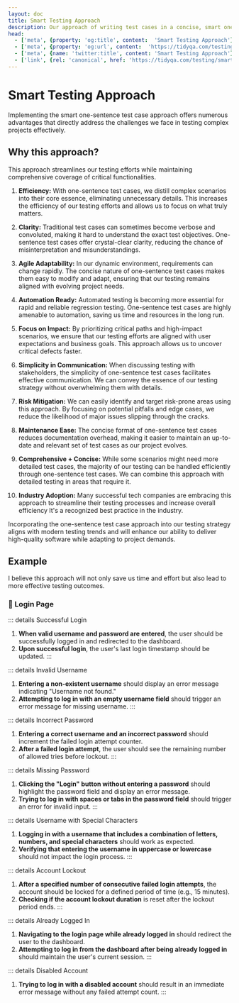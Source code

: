 ```yaml
---
layout: doc
title: Smart Testing Approach
description: Our approach of writing test cases in a concise, smart one-sentence format has several potential benefits over traditional test case writing.
head:
  - ['meta', {property: 'og:title', content:  'Smart Testing Approach'}]
  - ['meta', {property: 'og:url', content:  'https://tidyqa.com/testing/smart/' }] 
  - ['meta', {name: 'twitter:title', content: 'Smart Testing Approach'}]
  - ['link', {rel: 'canonical', href: 'https://tidyqa.com/testing/smart/'}]
---
```


# Smart Testing Approach

Implementing the smart one-sentence test case approach offers numerous advantages that directly address the challenges we face in testing complex projects effectively.

## Why this approach?

This approach streamlines our testing efforts while maintaining comprehensive coverage of critical functionalities.

1. **Efficiency:** With one-sentence test cases, we distill complex scenarios into their core essence, eliminating unnecessary details. This increases the efficiency of our testing efforts and allows us to focus on what truly matters.

2. **Clarity:** Traditional test cases can sometimes become verbose and convoluted, making it hard to understand the exact test objectives. One-sentence test cases offer crystal-clear clarity, reducing the chance of misinterpretation and misunderstandings.

3. **Agile Adaptability:** In our dynamic environment, requirements can change rapidly. The concise nature of one-sentence test cases makes them easy to modify and adapt, ensuring that our testing remains aligned with evolving project needs.

4. **Automation Ready:** Automated testing is becoming more essential for rapid and reliable regression testing. One-sentence test cases are highly amenable to automation, saving us time and resources in the long run.

5. **Focus on Impact:** By prioritizing critical paths and high-impact scenarios, we ensure that our testing efforts are aligned with user expectations and business goals. This approach allows us to uncover critical defects faster.

6. **Simplicity in Communication:** When discussing testing with stakeholders, the simplicity of one-sentence test cases facilitates effective communication. We can convey the essence of our testing strategy without overwhelming them with details.

7. **Risk Mitigation:** We can easily identify and target risk-prone areas using this approach. By focusing on potential pitfalls and edge cases, we reduce the likelihood of major issues slipping through the cracks.

8. **Maintenance Ease:** The concise format of one-sentence test cases reduces documentation overhead, making it easier to maintain an up-to-date and relevant set of test cases as our project evolves.

9. **Comprehensive + Concise:** While some scenarios might need more detailed test cases, the majority of our testing can be handled efficiently through one-sentence test cases. We can combine this approach with detailed testing in areas that require it.

10. **Industry Adoption:** Many successful tech companies are embracing this approach to streamline their testing processes and increase overall efficiency It's a recognized best practice in the industry.

Incorporating the one-sentence test case approach into our testing strategy aligns with modern testing trends and will enhance our ability to deliver high-quality software while adapting to project demands. 

## Example

I believe this approach will not only save us time and effort but also lead to more effective testing outcomes.

### 📁 Login Page

::: details Successful Login
1. **When valid username and password are entered**, the user should be successfully logged in and redirected to the dashboard.
2. **Upon successful login**, the user's last login timestamp should be updated.
:::

::: details Invalid Username
1. **Entering a non-existent username** should display an error message indicating "Username not found."
2. **Attempting to log in with an empty username field** should trigger an error message for missing username.
:::

::: details Incorrect Password
1. **Entering a correct username and an incorrect password** should increment the failed login attempt counter.
2. **After a failed login attempt**, the user should see the remaining number of allowed tries before lockout.
:::

::: details Missing Password
1. **Clicking the "Login" button without entering a password** should highlight the password field and display an error message.
2. **Trying to log in with spaces or tabs in the password field** should trigger an error for invalid input.
:::

::: details Username with Special Characters
1. **Logging in with a username that includes a combination of letters, numbers, and special characters** should work as expected.
2. **Verifying that entering the username in uppercase or lowercase** should not impact the login process.
:::

::: details Account Lockout
1. **After a specified number of consecutive failed login attempts**, the account should be locked for a defined period of time (e.g., 15 minutes).
2. **Checking if the account lockout duration** is reset after the lockout period ends.
:::

::: details Already Logged In
1. **Navigating to the login page while already logged in** should redirect the user to the dashboard.
2. **Attempting to log in from the dashboard after being already logged in** should maintain the user's current session.
:::

::: details Disabled Account
1. **Trying to log in with a disabled account** should result in an immediate error message without any failed attempt count.
:::